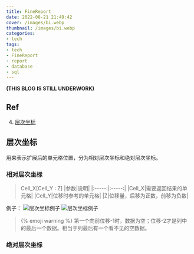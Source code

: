 ```yaml
---
title: FineReport
date: 2022-08-21 21:49:42
cover: /images/bi.webp
thumbnail: /images/bi.webp
categories:
- tech
tags:
- tech
- FineReport
- report
- database
- sql
---
```

**(THIS BLOG IS STILL UNDERWORK)**
## Ref
4. [层次坐标](https://help.fanruan.com/finereport/index.php?doc-view-4001.html)

## 层次坐标
用来表示扩展后的单元格位置，分为相对层次坐标和绝对层次坐标。

### 相对层次坐标
> Cell_X[Cell_Y : Z]
|参数|说明|
|:-----:|:-----:|
|Cell_X|需要返回结果的单元格|
|Cell_Y|位移时参考的单元格|
|Z|位移量，后移为正数，前移为负数|

例子：
![层次坐标例子](/images/cczb1.png)
![层次坐标例子](/images/jdzb1.png)
> {% emoji warning %} 第一个向前位移-1时，数据为空；位移-2才是列中的最后一个数据。相当于列最后有一个看不见的空数据。

### 绝对层次坐标
